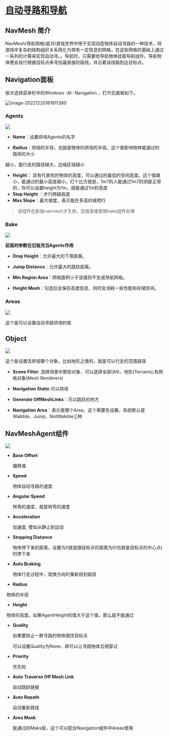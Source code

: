 # [自动寻路和导航](https://docs.unity3d.com/cn/2021.1/Manual/Navigation.html)

## NavMesh 简介

NavMesh(导航网格)是3D游戏世界中用于实现动态物体自动寻路的一种技术，将游戏中复杂的结构组织关系简化为带有一定信息的网格，在这些网格的基础上通过一系列的计算来实现自动寻。。导航时，只需要给导航物体挂载导航组件，导航物体便会自行根据目标点来寻找最直接的路线，并沿着该线路到达目标点。

## Navigation面板

依次选择菜单栏中的Windows -AI- Navigation ，打开后面板如下。

![image-20221220161911380](./assets/mage-20221220161911380.png)

### Agents

![](./assets/screenshot-20221220-162410.png)

* **Name**：设置烘培Agents的名字

* **Radius**：烘培的半径，也就是物体的烘培的半径。这个值影响物体能通过的路径的大小

越小，能行走的路径越大，边缘区域越小

* **Height**：	具有代表性的物体的高度，可以通过的最低的空间高度。这个值越小，能通过的最小高度越小。打个比方就是，1m7的人能通过1m7的洞是正常的，你可以设置height为1m，就能通过1m的高度
* **Step Height** ：步行跨越高度
* **Max Slope**：最大坡度，表示能在多高的坡爬行

> 该组件在新版navmesh才生效，旧版直接使用bake组件处理



### **Bake**

![](./assets/screenshot-20221220-165930.png)

  **前面的参数在旧版充当Agents作用**

* **Drop Height**：允许最大的下落距离。

* **Jump Distance**：允许最大的跳跃距离。

* **Min Region Area**：网格面积小于该值则不生成导航网格。

* **Height Mesh**：勾选后会保存高度信息，同时会消耗一些性能和存储空间。

### Areas

![](./assets/screenshot-20221220-171131.png)

这个是可以设置自动寻路烘培的层

## **Object**

![](./assets/screenshot-20221220-170449.png)

这个是设置去烘培哪个对象，比如地形之类的，就是可以行走的范围路径

* **Scene Filter**: 选择场景中那些对象，可以选择全部(All)，地形(Terrains),有网格对象(Mesh Renderers)

* **Navigation Static**:可以烘培

* **Generate OffMeshLinks**：可以跳跃的地方
* **Navigation Area**：表示是哪个Area，这个需要先设置，系统默认是Walkble、Jump、NotWalkble三种



## NavMeshAgent组件
![](./assets/screenshot-20221220-163740.png)

* **Base Offset**

  偏移值

* **Speed**

  物体自动寻路的速度

* **Angular Speed**

  转角的速度，就是转弯的速度

* **Acceleration**

  加速度, 譬如从静止到运动

* **Stopping Distance**

  物体停下来的距离，设置为0就是跟目标点的距离为0(也就是目标点的中心点)时停下来

* **Auto Braking**

  物体行走过程中，改换方向时重新规划路径

* **Radius**

​		物体的半径

*  **Height**

​		物体的高度，如果AgentHeight的值大于这个值，那么就不能通过

* **Quality**

  如果要防止一群寻路的物体围住目标点

  可以设置Quality为None，即可以让寻路物体互相穿过

* **Priority**

  优先权

* **Auto Traverse Off Mesh Link**

  自动跳跃链接

* **Auto Repath**

  自动重新路径

* **Area Mask**

  能通过的Maks层，这个可以配合Navigation组件中Areas使用

